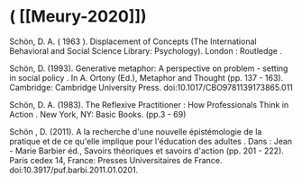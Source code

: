 # ( [[Meury-2020]])


Schön, D. A. ( 1963 ). Displacement of Concepts (The International Behavioral and Social Science Library: Psychology). London : Routledge .


Schön, D. (1993). Generative metaphor: A perspective on problem - setting in social policy . In A. Ortony (Ed.), Metaphor and Thought (pp. 137 - 163). Cambridge: Cambridge University Press. doi:10.1017/CBO9781139173865.011


Schön, D. A. (1983). The Reflexive Practitioner : How Professionals Think in Action . New York, NY: Basic Books. (pp.3 - 69)


Schön , D. (2011). A la recherche d'une nouvelle épistémologie de la pratique et de ce qu'elle implique pour l'éducation des adultes . Dans : Jean - Marie Barbier éd., Savoirs théoriques et savoirs d'action (pp. 201 - 222). Paris cedex 14, France: Presses Universitaires de France. doi:10.3917/puf.barbi.2011.01.0201.




